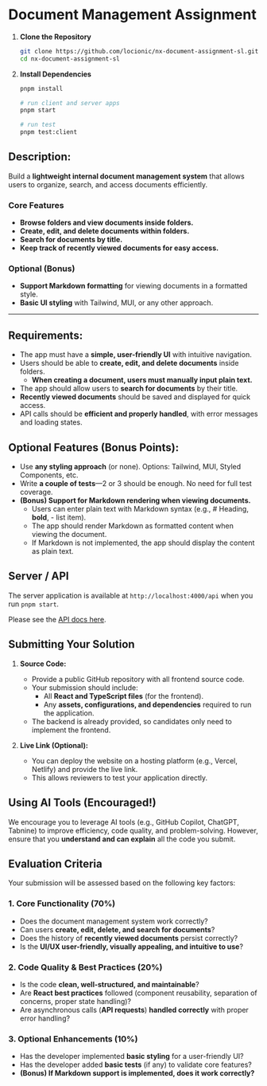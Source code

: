 # Document Management Assignment

1. **Clone the Repository**
   ```bash
   git clone https://github.com/locionic/nx-document-assignment-sl.git
   cd nx-document-assignment-sl
   ```
2. **Install Dependencies**

   ```bash
   pnpm install

   # run client and server apps
   pnpm start

   # run test
   pnpm test:client
   ```

## **Description:**

Build a **lightweight internal document management system** that allows users to organize, search, and access documents efficiently.

### **Core Features**

- **Browse folders and view documents inside folders.**
- **Create, edit, and delete documents within folders.**
- **Search for documents by title.**
- **Keep track of recently viewed documents for easy access.**

### **Optional (Bonus)**

- **Support Markdown formatting** for viewing documents in a formatted style.
- **Basic UI styling** with Tailwind, MUI, or any other approach.

---

## **Requirements:**

- The app must have a **simple, user-friendly UI** with intuitive navigation.
- Users should be able to **create, edit, and delete documents** inside folders.
  - **When creating a document, users must manually input plain text.**
- The app should allow users to **search for documents** by their title.
- **Recently viewed documents** should be saved and displayed for quick access.
- API calls should be **efficient and properly handled**, with error messages and loading states.

## **Optional Features (Bonus Points)**:

- Use **any styling approach** (or none). Options: Tailwind, MUI, Styled Components, etc.
- Write **a couple of tests**—2 or 3 should be enough. No need for full test coverage.
- **(Bonus) Support for Markdown rendering when viewing documents.**
  - Users can enter plain text with Markdown syntax (e.g., # Heading, **bold**, - list item).
  - The app should render Markdown as formatted content when viewing the document.
  - If Markdown is not implemented, the app should display the content as plain text.

## Server / API

The server application is available at `http://localhost:4000/api` when you run `pnpm start`.

Please see the [API docs here](./server/README.md).

## **Submitting Your Solution**

1. **Source Code:**

   - Provide a public GitHub repository with all frontend source code.
   - Your submission should include:
     - All **React and TypeScript files** (for the frontend).
     - Any **assets, configurations, and dependencies** required to run the application.
   - The backend is already provided, so candidates only need to implement the frontend.

2. **Live Link (Optional):**
   - You can deploy the website on a hosting platform (e.g., Vercel, Netlify) and provide the live link.
   - This allows reviewers to test your application directly.

## **Using AI Tools (Encouraged!)**

We encourage you to leverage AI tools (e.g., GitHub Copilot, ChatGPT, Tabnine) to improve efficiency, code quality, and problem-solving. However, ensure that you **understand and can explain** all the code you submit.

## **Evaluation Criteria**

Your submission will be assessed based on the following key factors:

### **1. Core Functionality (70%)**

- Does the document management system work correctly?
- Can users **create, edit, delete, and search for documents**?
- Does the history of **recently viewed documents** persist correctly?
- Is the **UI/UX user-friendly, visually appealing, and intuitive to use**?

### **2. Code Quality & Best Practices (20%)**

- Is the code **clean, well-structured, and maintainable**?
- Are **React best practices** followed (component reusability, separation of concerns, proper state handling)?
- Are asynchronous calls (**API requests**) **handled correctly** with proper error handling?

### **3. Optional Enhancements (10%)**

- Has the developer implemented **basic styling** for a user-friendly UI?
- Has the developer added **basic tests** (if any) to validate core features?
- **(Bonus) If Markdown support is implemented, does it work correctly?**
